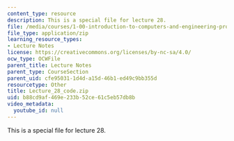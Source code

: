 ```yaml
---
content_type: resource
description: This is a special file for lecture 28.
file: /media/courses/1-00-introduction-to-computers-and-engineering-problem-solving-spring-2012/b88cd9af469e233b52ce61c5eb57db8b_Lecture_28_code.zip
file_type: application/zip
learning_resource_types:
- Lecture Notes
license: https://creativecommons.org/licenses/by-nc-sa/4.0/
ocw_type: OCWFile
parent_title: Lecture Notes
parent_type: CourseSection
parent_uid: cfe95031-1d4d-a15d-46b1-ed49c9bb355d
resourcetype: Other
title: Lecture_28_code.zip
uid: b88cd9af-469e-233b-52ce-61c5eb57db8b
video_metadata:
  youtube_id: null
---
```

This is a special file for lecture 28.